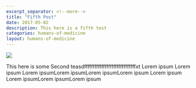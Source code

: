 ```yaml
---
excerpt_separator: <!--more-->
title: "Fifth Post"
date: 2017-05-02
description: This here is a fifth test
categories: humans-of-medicine
layout: humans-of-medicine
---
```


<img class="right" src="{{site.root}}/images/test/b.jpg">

This here is some Second teasdffffffffffffffffffffffffffffffxt Lorem ipsum Lorem ipsum Lorem ipsumLorem ipsumLorem ipsumLorem ipsum Lorem ipsum Lorem ipsumLorem ipsumLorem ipsum
